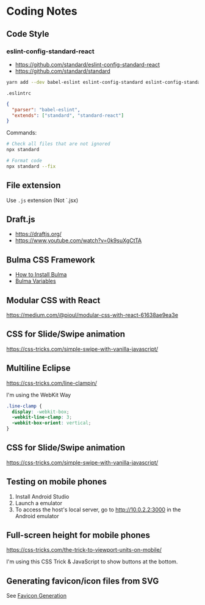 # Coding Notes

## Code Style

### eslint-config-standard-react


- <https://github.com/standard/eslint-config-standard-react>
- <https://github.com/standard/standard>

```bash
yarn add --dev babel-eslint eslint-config-standard eslint-config-standard-react eslint-plugin-standard eslint-plugin-promise eslint-plugin-import eslint-plugin-node eslint-plugin-react
```

`.eslintrc`

```json
{
  "parser": "babel-eslint",
  "extends": ["standard", "standard-react"]
}
```

Commands:

```bash
# Check all files that are not ignored
npx standard

# Format code
npx standard --fix
```

## File extension

Use `.js` extension (Not `.jsx)

## Draft.js

- <https://draftjs.org/>
- <https://www.youtube.com/watch?v=0k9suXgCtTA>

## Bulma CSS Framework

- [How to Install Bulma](https://medium.com/@thexap/how-to-setup-bulma-css-framework-with-react-under-5-minutes-a3d8c2c33a87)
- [Bulma Variables](https://bulma.io/documentation/customize/variables/)

## Modular CSS with React

<https://medium.com/@pioul/modular-css-with-react-61638ae9ea3e>

## CSS for Slide/Swipe animation

<https://css-tricks.com/simple-swipe-with-vanilla-javascript/>

## Multiline Eclipse

<https://css-tricks.com/line-clampin/>

I'm using the WebKit Way

```css
.line-clamp {
  display: -webkit-box;
  -webkit-line-clamp: 3;
  -webkit-box-orient: vertical;  
}
```

## CSS for Slide/Swipe animation

<https://css-tricks.com/simple-swipe-with-vanilla-javascript/>

## Testing on mobile phones

1. Install Android Studio
2. Launch a emulator
3. To access the host's local server, go to <http://10.0.2.2:3000> in the Android emulator

## Full-screen height for mobile phones

<https://css-tricks.com/the-trick-to-viewport-units-on-mobile/>

I'm using this CSS Trick & JavaScript to show buttons at the bottom.

## Generating favicon/icon files from SVG

See [Favicon Generation](favicon_generation/README.md)

